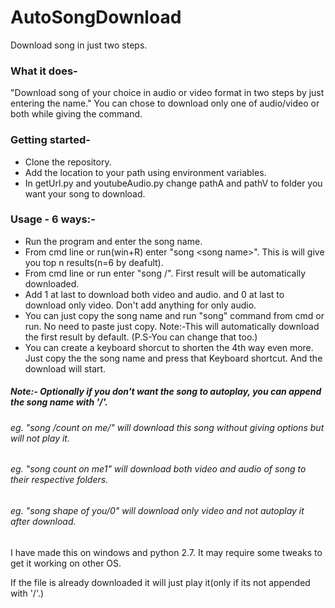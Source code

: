 # AutoSongDownload
Download song in just two steps.

### What it does-
"Download song of your choice in audio or video format in two steps by just entering the name."
You can chose to download only one of audio/video or both while giving the command. 

### Getting started-
* Clone the repository. 
* Add the location to your path using environment variables.
* In getUrl.py and youtubeAudio.py change pathA and pathV to folder you want your song to download.

### Usage - 6 ways:-
* Run the program and enter the song name.
* From cmd line or run(win+R) enter "song \<song name\>". This is will give you top
    n results(n=6 by deafult).
* From cmd line or run enter "song /<song name>". First result will be automatically downloaded.
* Add 1 at last to download both video and audio.
  and 0 at last to download only video.
  Don't add anything for only audio.
* You can just copy the song name and run "song" command from cmd or run. No
    need to paste just copy. Note:-This will automatically download the first result by default. (P.S-You
    can change that too.)
* You can create a keyboard shorcut to shorten the 4th way even more. Just copy the
    the song name and press that Keyboard shortcut. And the download will start.

##### Note:- Optionally if you don't want the song to autoplay, you can append the song name with '/'.

###### eg. "song /count on me/"  will download this song without giving options but will not play it.
###### eg. "song count on me1"   will download both video and audio of song to their respective folders.
###### eg. "song shape of you/0" will download only video and not autoplay it after download.

I have made this on windows and python 2.7. It may require some tweaks to get it working on other OS.

If the file is already downloaded it will just play it(only if its not appended with '/'.)
